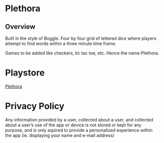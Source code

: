 # Plethora
## Overview 
Built in the style of Boggle. Four by four grid of lettered dice where players attempt to find words within a three minute time frame. 

Games to be added like checkers, tic tac toe, etc. Hence the name Plethora.

# Playstore
[Plethora](https://play.google.com/store/apps/details?id=com.sbehnken.plethora)

# Privacy Policy
Any information provided by a user, collected about a user, and collected about a user’s use of the app or device is not stored or kept for any purpose, and is only aquired to provide a personalized experience within the app (ie. displaying your name and e-mail address)
